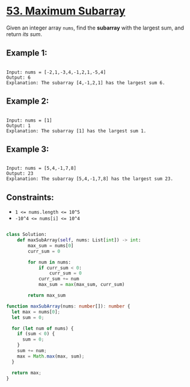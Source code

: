 # [53. Maximum Subarray](https://leetcode.com/problems/maximum-subarray/description/)

Given an integer array `nums`, find the **subarray** with the largest sum, and return _its sum_.

## Example 1:

```

Input: nums = [-2,1,-3,4,-1,2,1,-5,4]
Output: 6
Explanation: The subarray [4,-1,2,1] has the largest sum 6.

```

## Example 2:

```

Input: nums = [1]
Output: 1
Explanation: The subarray [1] has the largest sum 1.

```

## Example 3:

```

Input: nums = [5,4,-1,7,8]
Output: 23
Explanation: The subarray [5,4,-1,7,8] has the largest sum 23.

```

## Constraints:

- `1 <= nums.length <= 10^5`
- `-10^4 <= nums[i] <= 10^4`

```py

class Solution:
    def maxSubArray(self, nums: List[int]) -> int:
        max_sum = nums[0]
        curr_sum = 0

        for num in nums:
            if curr_sum < 0:
                curr_sum = 0
            curr_sum += num
            max_sum = max(max_sum, curr_sum)

        return max_sum

```

```ts
function maxSubArray(nums: number[]): number {
  let max = nums[0];
  let sum = 0;

  for (let num of nums) {
    if (sum < 0) {
      sum = 0;
    }
    sum += num;
    max = Math.max(max, sum);
  }

  return max;
}
```
